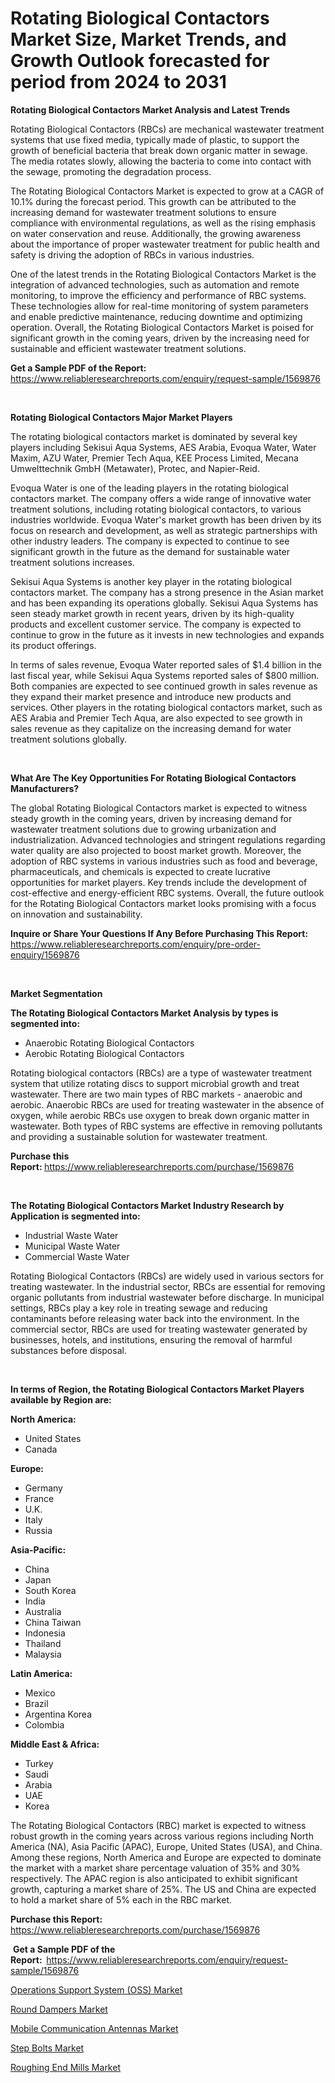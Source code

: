 <p><h1>Rotating Biological Contactors Market Size, Market Trends, and Growth Outlook forecasted for period from 2024 to 2031</h1></p><p><strong>Rotating Biological Contactors Market Analysis and Latest Trends</strong></p>
<p><p>Rotating Biological Contactors (RBCs) are mechanical wastewater treatment systems that use fixed media, typically made of plastic, to support the growth of beneficial bacteria that break down organic matter in sewage. The media rotates slowly, allowing the bacteria to come into contact with the sewage, promoting the degradation process.</p><p>The Rotating Biological Contactors Market is expected to grow at a CAGR of 10.1% during the forecast period. This growth can be attributed to the increasing demand for wastewater treatment solutions to ensure compliance with environmental regulations, as well as the rising emphasis on water conservation and reuse. Additionally, the growing awareness about the importance of proper wastewater treatment for public health and safety is driving the adoption of RBCs in various industries.</p><p>One of the latest trends in the Rotating Biological Contactors Market is the integration of advanced technologies, such as automation and remote monitoring, to improve the efficiency and performance of RBC systems. These technologies allow for real-time monitoring of system parameters and enable predictive maintenance, reducing downtime and optimizing operation. Overall, the Rotating Biological Contactors Market is poised for significant growth in the coming years, driven by the increasing need for sustainable and efficient wastewater treatment solutions.</p></p>
<p><strong>Get a Sample PDF of the Report:&nbsp;</strong> <a href="https://www.reliableresearchreports.com/enquiry/request-sample/1569876">https://www.reliableresearchreports.com/enquiry/request-sample/1569876</a></p>
<p>&nbsp;</p>
<p><strong>Rotating Biological Contactors Major Market Players</strong></p>
<p><p>The rotating biological contactors market is dominated by several key players including Sekisui Aqua Systems, AES Arabia, Evoqua Water, Water Maxim, AZU Water, Premier Tech Aqua, KEE Process Limited, Mecana Umwelttechnik GmbH (Metawater), Protec, and Napier-Reid.</p><p>Evoqua Water is one of the leading players in the rotating biological contactors market. The company offers a wide range of innovative water treatment solutions, including rotating biological contactors, to various industries worldwide. Evoqua Water's market growth has been driven by its focus on research and development, as well as strategic partnerships with other industry leaders. The company is expected to continue to see significant growth in the future as the demand for sustainable water treatment solutions increases.</p><p>Sekisui Aqua Systems is another key player in the rotating biological contactors market. The company has a strong presence in the Asian market and has been expanding its operations globally. Sekisui Aqua Systems has seen steady market growth in recent years, driven by its high-quality products and excellent customer service. The company is expected to continue to grow in the future as it invests in new technologies and expands its product offerings.</p><p>In terms of sales revenue, Evoqua Water reported sales of $1.4 billion in the last fiscal year, while Sekisui Aqua Systems reported sales of $800 million. Both companies are expected to see continued growth in sales revenue as they expand their market presence and introduce new products and services. Other players in the rotating biological contactors market, such as AES Arabia and Premier Tech Aqua, are also expected to see growth in sales revenue as they capitalize on the increasing demand for water treatment solutions globally.</p></p>
<p>&nbsp;</p>
<p><strong>What Are The Key Opportunities For Rotating Biological Contactors Manufacturers?</strong></p>
<p><p>The global Rotating Biological Contactors market is expected to witness steady growth in the coming years, driven by increasing demand for wastewater treatment solutions due to growing urbanization and industrialization. Advanced technologies and stringent regulations regarding water quality are also projected to boost market growth. Moreover, the adoption of RBC systems in various industries such as food and beverage, pharmaceuticals, and chemicals is expected to create lucrative opportunities for market players. Key trends include the development of cost-effective and energy-efficient RBC systems. Overall, the future outlook for the Rotating Biological Contactors market looks promising with a focus on innovation and sustainability.</p></p>
<p><strong>Inquire or Share Your Questions If Any Before Purchasing This Report:</strong> <a href="https://www.reliableresearchreports.com/enquiry/pre-order-enquiry/1569876">https://www.reliableresearchreports.com/enquiry/pre-order-enquiry/1569876</a></p>
<p>&nbsp;</p>
<p><strong>Market Segmentation</strong></p>
<p><strong>The Rotating Biological Contactors Market Analysis by types is segmented into:</strong></p>
<p><ul><li>Anaerobic Rotating Biological Contactors</li><li>Aerobic Rotating Biological Contactors</li></ul></p>
<p><p>Rotating biological contactors (RBCs) are a type of wastewater treatment system that utilize rotating discs to support microbial growth and treat wastewater. There are two main types of RBC markets - anaerobic and aerobic. Anaerobic RBCs are used for treating wastewater in the absence of oxygen, while aerobic RBCs use oxygen to break down organic matter in wastewater. Both types of RBC systems are effective in removing pollutants and providing a sustainable solution for wastewater treatment.</p></p>
<p><strong>Purchase this Report:&nbsp;</strong><a href="https://www.reliableresearchreports.com/purchase/1569876">https://www.reliableresearchreports.com/purchase/1569876</a></p>
<p>&nbsp;</p>
<p><strong>The Rotating Biological Contactors Market Industry Research by Application is segmented into:</strong></p>
<p><ul><li>Industrial Waste Water</li><li>Municipal Waste Water</li><li>Commercial Waste Water</li></ul></p>
<p><p>Rotating Biological Contactors (RBCs) are widely used in various sectors for treating wastewater. In the industrial sector, RBCs are essential for removing organic pollutants from industrial wastewater before discharge. In municipal settings, RBCs play a key role in treating sewage and reducing contaminants before releasing water back into the environment. In the commercial sector, RBCs are used for treating wastewater generated by businesses, hotels, and institutions, ensuring the removal of harmful substances before disposal.</p></p>
<p>&nbsp;</p>
<p><strong>In terms of Region, the Rotating Biological Contactors Market Players available by Region are:</strong></p>
<p>
    <p> <strong> North America: </strong>
        <ul>
            <li>United States</li>
            <li>Canada</li>
        </ul>
        </p> 
    <p> <strong> Europe: </strong>
        <ul>
            <li>Germany</li>
            <li>France</li>
            <li>U.K.</li>
            <li>Italy</li>
            <li>Russia</li>
        </ul>
        </p> 
    <p> <strong> Asia-Pacific: </strong>
        <ul>
            <li>China</li>
            <li>Japan</li>
            <li>South Korea</li>
            <li>India</li>
            <li>Australia</li>
            <li>China Taiwan</li>
            <li>Indonesia</li>
            <li>Thailand</li>
            <li>Malaysia</li>
        </ul>
        </p> 
    <p> <strong> Latin America: </strong>
        <ul>
            <li>Mexico</li>
            <li>Brazil</li>
            <li>Argentina Korea</li>
            <li>Colombia</li>
        </ul>
        </p> 
    <p> <strong> Middle East & Africa: </strong>
        <ul>
            <li>Turkey</li>
            <li>Saudi</li>
            <li>Arabia</li>
            <li>UAE</li>
            <li>Korea</li>
        </ul>
    </p>
    </p>
<p><p>The Rotating Biological Contactors (RBC) market is expected to witness robust growth in the coming years across various regions including North America (NA), Asia Pacific (APAC), Europe, United States (USA), and China. Among these regions, North America and Europe are expected to dominate the market with a market share percentage valuation of 35% and 30% respectively. The APAC region is also anticipated to exhibit significant growth, capturing a market share of 25%. The US and China are expected to hold a market share of 5% each in the RBC market.</p></p>
<p><strong>Purchase this Report: </strong><a href="https://www.reliableresearchreports.com/purchase/1569876">https://www.reliableresearchreports.com/purchase/1569876</a></p>
<p>&nbsp;<strong>Get a Sample PDF of the Report:&nbsp;&nbsp;</strong><a href="https://www.reliableresearchreports.com/enquiry/request-sample/1569876">https://www.reliableresearchreports.com/enquiry/request-sample/1569876</a></p>
<p><strong></strong></p>
<p><p><a href="https://issuu.com/reportprime-2/docs/operations-support-system-oss-market-size-2030.ppt">Operations Support System (OSS) Market</a></p><p><a href="https://github.com/mabutironaldo/Market-Research-Report-List-3/blob/main/round-dampers-market.md">Round Dampers Market</a></p><p><a href="https://issuu.com/reportprime-2/docs/mobile-communication-antennas-market-size-2030.ppt">Mobile Communication Antennas Market</a></p><p><a href="https://github.com/biheemgalvinlouises6hokrh3h/Market-Research-Report-List-1/blob/main/step-bolts-market.md">Step Bolts Market</a></p><p><a href="https://github.com/Paul14Anderson63/Market-Research-Report-List-3/blob/main/roughing-end-mills-market.md">Roughing End Mills Market</a></p></p>